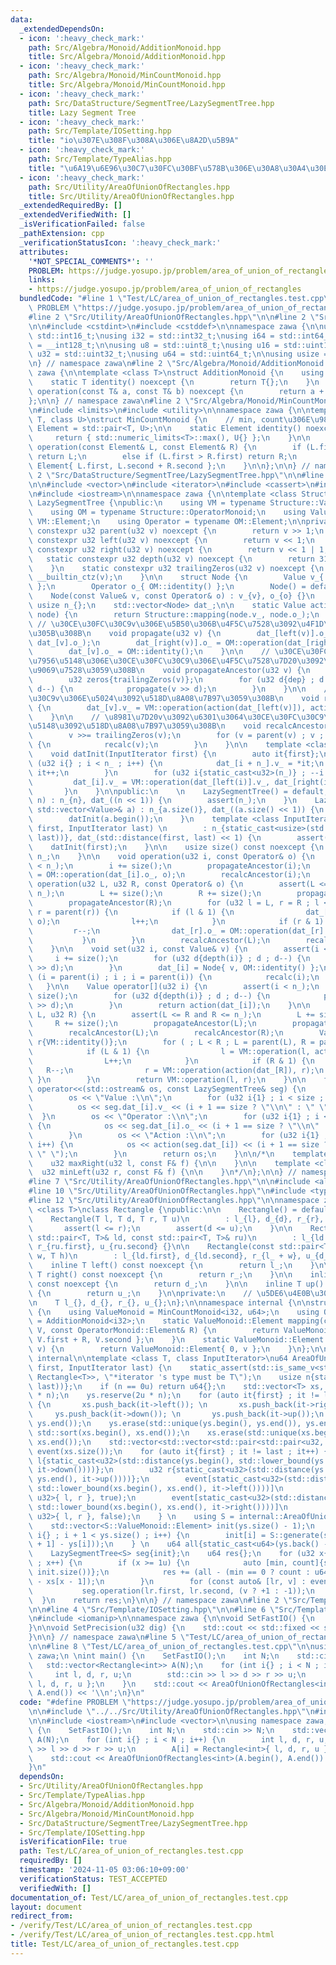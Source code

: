 ```yaml
---
data:
  _extendedDependsOn:
  - icon: ':heavy_check_mark:'
    path: Src/Algebra/Monoid/AdditionMonoid.hpp
    title: Src/Algebra/Monoid/AdditionMonoid.hpp
  - icon: ':heavy_check_mark:'
    path: Src/Algebra/Monoid/MinCountMonoid.hpp
    title: Src/Algebra/Monoid/MinCountMonoid.hpp
  - icon: ':heavy_check_mark:'
    path: Src/DataStructure/SegmentTree/LazySegmentTree.hpp
    title: Lazy Segment Tree
  - icon: ':heavy_check_mark:'
    path: Src/Template/IOSetting.hpp
    title: "io\u307E\u308F\u308A\u306E\u8A2D\u5B9A"
  - icon: ':heavy_check_mark:'
    path: Src/Template/TypeAlias.hpp
    title: "\u6A19\u6E96\u30C7\u30FC\u30BF\u578B\u306E\u30A8\u30A4\u30EA\u30A2\u30B9"
  - icon: ':heavy_check_mark:'
    path: Src/Utility/AreaOfUnionOfRectangles.hpp
    title: Src/Utility/AreaOfUnionOfRectangles.hpp
  _extendedRequiredBy: []
  _extendedVerifiedWith: []
  _isVerificationFailed: false
  _pathExtension: cpp
  _verificationStatusIcon: ':heavy_check_mark:'
  attributes:
    '*NOT_SPECIAL_COMMENTS*': ''
    PROBLEM: https://judge.yosupo.jp/problem/area_of_union_of_rectangles
    links:
    - https://judge.yosupo.jp/problem/area_of_union_of_rectangles
  bundledCode: "#line 1 \"Test/LC/area_of_union_of_rectangles.test.cpp\"\n#define\
    \ PROBLEM \"https://judge.yosupo.jp/problem/area_of_union_of_rectangles\"\n\n\
    #line 2 \"Src/Utility/AreaOfUnionOfRectangles.hpp\"\n\n#line 2 \"Src/Template/TypeAlias.hpp\"\
    \n\n#include <cstdint>\n#include <cstddef>\n\nnamespace zawa {\n\nusing i16 =\
    \ std::int16_t;\nusing i32 = std::int32_t;\nusing i64 = std::int64_t;\nusing i128\
    \ = __int128_t;\n\nusing u8 = std::uint8_t;\nusing u16 = std::uint16_t;\nusing\
    \ u32 = std::uint32_t;\nusing u64 = std::uint64_t;\n\nusing usize = std::size_t;\n\
    \n} // namespace zawa\n#line 2 \"Src/Algebra/Monoid/AdditionMonoid.hpp\"\n\nnamespace\
    \ zawa {\n\ntemplate <class T>\nstruct AdditionMonoid {\n    using Element = T;\n\
    \    static T identity() noexcept {\n        return T{};\n    }\n    static T\
    \ operation(const T& a, const T& b) noexcept {\n        return a + b;\n    }\n\
    };\n\n} // namespace zawa\n#line 2 \"Src/Algebra/Monoid/MinCountMonoid.hpp\"\n\
    \n#include <limits>\n#include <utility>\n\nnamespace zawa {\n\ntemplate <class\
    \ T, class U>\nstruct MinCountMonoid {\n    // min, count\u306E\u9806\n    using\
    \ Element = std::pair<T, U>;\n\n    static Element identity() noexcept {\n   \
    \     return { std::numeric_limits<T>::max(), U{} };\n    }\n\n    static Element\
    \ operation(const Element& L, const Element& R) {\n        if (L.first < R.first)\
    \ return L;\n        else if (L.first > R.first) return R;\n        else return\
    \ Element{ L.first, L.second + R.second };\n    }\n\n};\n\n} // namespace \n#line\
    \ 2 \"Src/DataStructure/SegmentTree/LazySegmentTree.hpp\"\n\n#line 4 \"Src/DataStructure/SegmentTree/LazySegmentTree.hpp\"\
    \n\n#include <vector>\n#include <iterator>\n#include <cassert>\n#include <ostream>\n\
    \n#include <iostream>\n\nnamespace zawa {\n\ntemplate <class Structure>\nclass\
    \ LazySegmentTree {\npublic:\n    using VM = typename Structure::ValueMonoid;\n\
    \    using OM = typename Structure::OperatorMonoid;\n    using Value = typename\
    \ VM::Element;\n    using Operator = typename OM::Element;\n\nprivate:\n    static\
    \ constexpr u32 parent(u32 v) noexcept {\n        return v >> 1;\n    }\n    static\
    \ constexpr u32 left(u32 v) noexcept {\n        return v << 1;\n    }\n    static\
    \ constexpr u32 right(u32 v) noexcept {\n        return v << 1 | 1;\n    }\n \
    \   static constexpr u32 depth(u32 v) noexcept {\n        return 31u - __builtin_clz(v);\n\
    \    }\n    static constexpr u32 trailingZeros(u32 v) noexcept {\n        return\
    \ __builtin_ctz(v);\n    }\n\n    struct Node {\n        Value v_{ VM::identity()\
    \ };\n        Operator o_{ OM::identity() };\n        Node() = default;\n    \
    \    Node(const Value& v, const Operator& o) : v_{v}, o_{o} {}\n    };\n\n   \
    \ usize n_{};\n    std::vector<Node> dat_;\n\n    static Value action(const Node&\
    \ node) {\n        return Structure::mapping(node.v_, node.o_);\n    }\n\n   \
    \ // \u30CE\u30FC\u30C9v\u306E\u5B50\u306B\u4F5C\u7528\u3092\u4F1D\u64AD\u3055\
    \u305B\u308B\n    void propagate(u32 v) {\n        dat_[left(v)].o_ = OM::operation(dat_[left(v)].o_,\
    \ dat_[v].o_);\n        dat_[right(v)].o_ = OM::operation(dat_[right(v)].o_, dat_[v].o_);\n\
    \        dat_[v].o_ = OM::identity();\n    }\n\n    // \u30CE\u30FC\u30C9v\u306E\
    \u7956\u5148\u306E\u30CE\u30FC\u30C9\u306E\u4F5C\u7528\u7D20\u3092\u5168\u3066\
    \u9069\u7528\u3059\u308B\n    void propagateAncestor(u32 v) {\n        u32 dep{depth(v)};\n\
    \        u32 zeros{trailingZeros(v)};\n        for (u32 d{dep} ; d != zeros ;\
    \ d--) {\n            propagate(v >> d);\n        }\n    }\n\n    // \u30CE\u30FC\
    \u30C9v\u306E\u5024\u3092\u518D\u8A08\u7B97\u3059\u308B\n    void recalc(u32 v)\
    \ {\n        dat_[v].v_ = VM::operation(action(dat_[left(v)]), action(dat_[right(v)]));\n\
    \    }\n\n    // \u8981\u7D20v\u3092\u6301\u3064\u30CE\u30FC\u30C9\u306E\u7956\
    \u5148\u3092\u518D\u8A08\u7B97\u3059\u308B\n    void recalcAncestor(u32 v) {\n\
    \        v >>= trailingZeros(v);\n        for (v = parent(v) ; v ; v = parent(v))\
    \ {\n            recalc(v);\n        }\n    }\n\n    template <class InputIterator>\n\
    \    void datInit(InputIterator first) {\n        auto it{first};\n        for\
    \ (u32 i{} ; i < n_ ; i++) {\n            dat_[i + n_].v_ = *it;\n           \
    \ it++;\n        }\n        for (u32 i{static_cast<u32>(n_)} ; --i ; ) {\n   \
    \         dat_[i].v_ = VM::operation(dat_[left(i)].v_, dat_[right(i)].v_);\n \
    \       }\n    }\n\npublic:\n    \n    LazySegmentTree() = default;\n    LazySegmentTree(usize\
    \ n) : n_{n}, dat_((n << 1)) {\n        assert(n_);\n    }\n    LazySegmentTree(const\
    \ std::vector<Value>& a) : n_{a.size()}, dat_((a.size() << 1)) {\n        assert(!a.empty());\n\
    \        datInit(a.begin());\n    }\n    template <class InputIterator>\n    LazySegmentTree(InputIterator\
    \ first, InputIterator last) \n        : n_{static_cast<usize>(std::distance(first,\
    \ last))}, dat_(std::distance(first, last) << 1) {\n        assert(n_);\n    \
    \    datInit(first);\n    }\n\n    usize size() const noexcept {\n        return\
    \ n_;\n    }\n\n    void operation(u32 i, const Operator& o) {\n        assert(i\
    \ < n_);\n        i += size();\n        propagateAncestor(i);\n        dat_[i].o_\
    \ = OM::operation(dat_[i].o_, o);\n        recalcAncestor(i);\n    }\n\n    void\
    \ operation(u32 L, u32 R, const Operator& o) {\n        assert(L <= R and R <=\
    \ n_);\n        L += size();\n        R += size();\n        propagateAncestor(L);\n\
    \        propagateAncestor(R);\n        for (u32 l = L, r = R ; l < r ; l = parent(l),\
    \ r = parent(r)) {\n            if (l & 1) {\n                dat_[l].o_ = OM::operation(dat_[l].o_,\
    \ o);\n                l++;\n            }\n            if (r & 1) {\n       \
    \         r--;\n                dat_[r].o_ = OM::operation(dat_[r].o_, o);\n \
    \           }\n        }\n        recalcAncestor(L);\n        recalcAncestor(R);\n\
    \    }\n\n    void set(u32 i, const Value& v) {\n        assert(i < n_);\n   \
    \     i += size();\n        for (u32 d{depth(i)} ; d ; d--) {\n            propagate(i\
    \ >> d);\n        }\n        dat_[i] = Node{ v, OM::identity() };\n        for\
    \ (i = parent(i) ; i ; i = parent(i)) {\n            recalc(i);\n        }\n \
    \   }\n\n    Value operator[](u32 i) {\n        assert(i < n_);\n        i +=\
    \ size();\n        for (u32 d{depth(i)} ; d ; d--) {\n            propagate(i\
    \ >> d);\n        }\n        return action(dat_[i]);\n    }\n\n    Value product(u32\
    \ L, u32 R) {\n        assert(L <= R and R <= n_);\n        L += size();\n   \
    \     R += size();\n        propagateAncestor(L);\n        propagateAncestor(R);\n\
    \        recalcAncestor(L);\n        recalcAncestor(R);\n        Value l{VM::identity()},\
    \ r{VM::identity()};\n        for ( ; L < R ; L = parent(L), R = parent(R)) {\n\
    \            if (L & 1) {\n                l = VM::operation(l, action(dat_[L]));\n\
    \                L++;\n            }\n            if (R & 1) {\n             \
    \   R--;\n                r = VM::operation(action(dat_[R]), r);\n           \
    \ }\n        }\n        return VM::operation(l, r);\n    }\n\n    friend std::ostream&\
    \ operator<<(std::ostream& os, const LazySegmentTree& seg) {\n        usize size{seg.dat_.size()};\n\
    \        os << \"Value :\\n\";\n        for (u32 i{1} ; i < size ; i++) {\n  \
    \          os << seg.dat_[i].v_ << (i + 1 == size ? \"\\n\" : \" \");\n      \
    \  }\n        os << \"Operator :\\n\";\n        for (u32 i{1} ; i < size ; i++)\
    \ {\n            os << seg.dat_[i].o_ << (i + 1 == size ? \"\\n\" : \" \");\n\
    \        }\n        os << \"Action :\\n\";\n        for (u32 i{1} ; i < size ;\
    \ i++) {\n            os << action(seg.dat_[i]) << (i + 1 == size ? \"\\n\" :\
    \ \" \");\n        }\n        return os;\n    }\n\n/*\n    template <class F>\n\
    \    u32 maxRight(u32 l, const F& f) {\n\n    }\n\n    template <class F>\n  \
    \  u32 minLeft(u32 r, const F& f) {\n\n    }\n*/\n};\n\n} // namespace zawa\n\
    #line 7 \"Src/Utility/AreaOfUnionOfRectangles.hpp\"\n\n#include <algorithm>\n\
    #line 10 \"Src/Utility/AreaOfUnionOfRectangles.hpp\"\n#include <type_traits>\n\
    #line 12 \"Src/Utility/AreaOfUnionOfRectangles.hpp\"\n\nnamespace zawa {\n\ntemplate\
    \ <class T>\nclass Rectangle {\npublic:\n\n    Rectangle() = default;\n     \n\
    \    Rectangle(T l, T d, T r, T u)\n        : l_{l}, d_{d}, r_{r}, u_{u} {\n \
    \       assert(l <= r);\n        assert(d <= u);\n    }\n\n    Rectangle(const\
    \ std::pair<T, T>& ld, const std::pair<T, T>& ru)\n        : l_{ld.first}, d_{ld.second},\
    \ r_{ru.first}, u_{ru.second} {}\n\n    Rectangle(const std::pair<T, T>& ld, T\
    \ w, T h)\n        : l_{ld.first}, d_{ld.second}, r_{l_ + w}, u_{d_ + h} {}\n\n\
    \    inline T left() const noexcept {\n        return l_;\n    }\n\n    inline\
    \ T right() const noexcept {\n        return r_;\n    }\n\n    inline T down()\
    \ const noexcept {\n        return d_;\n    }\n\n    inline T up() const noexcept\
    \ {\n        return u_;\n    }\n\nprivate:\n    // \u5DE6\u4E0B\u3001\u53F3\u4E0A\
    \n    T l_{}, d_{}, r_{}, u_{};\n};\n\nnamespace internal {\n\nstruct AreaOfUnionOfRectanglesStructure\
    \ {\n    using ValueMonoid = MinCountMonoid<i32, u64>;\n    using OperatorMonoid\
    \ = AdditionMonoid<i32>;\n    static ValueMonoid::Element mapping(const ValueMonoid::Element&\
    \ V, const OperatorMonoid::Element& R) {\n        return ValueMonoid::Element{\
    \ V.first + R, V.second };\n    }\n    static ValueMonoid::Element generate(u64\
    \ v) {\n        return ValueMonoid::Element{ 0, v };\n    }\n};\n\n} // namespace\
    \ internal\n\ntemplate <class T, class InputIterator>\nu64 AreaOfUnionOfRectangles(InputIterator\
    \ first, InputIterator last) {\n    static_assert(std::is_same_v<std::remove_reference_t<decltype(*first)>,\
    \ Rectangle<T>>, \"*iterator 's type must be T\");\n    usize n{static_cast<usize>(std::distance(first,\
    \ last))};\n    if (n == 0u) return u64{};\n    std::vector<T> xs, ys;\n    xs.reserve(2u\
    \ * n);\n    ys.reserve(2u * n);\n    for (auto it{first} ; it != last ; it++)\
    \ {\n       xs.push_back(it->left()); \n       xs.push_back(it->right());\n  \
    \     ys.push_back(it->down()); \n       ys.push_back(it->up());\n    }\n    std::sort(ys.begin(),\
    \ ys.end());\n    ys.erase(std::unique(ys.begin(), ys.end()), ys.end());\n   \
    \ std::sort(xs.begin(), xs.end());\n    xs.erase(std::unique(xs.begin(), xs.end()),\
    \ xs.end());\n    std::vector<std::vector<std::pair<std::pair<u32, u32>, bool>>>\
    \ event(xs.size());\n    for (auto it{first} ; it != last ; it++) {\n        u32\
    \ l{static_cast<u32>(std::distance(ys.begin(), std::lower_bound(ys.begin(), ys.end(),\
    \ it->down())))};\n        u32 r{static_cast<u32>(std::distance(ys.begin(), std::lower_bound(ys.begin(),\
    \ ys.end(), it->up())))};\n        event[static_cast<u32>(std::distance(xs.begin(),\
    \ std::lower_bound(xs.begin(), xs.end(), it->left())))]\n            .emplace_back(std::pair<u32,\
    \ u32>{ l, r }, true);\n        event[static_cast<u32>(std::distance(xs.begin(),\
    \ std::lower_bound(xs.begin(), xs.end(), it->right())))]\n            .emplace_back(std::pair<u32,\
    \ u32>{ l, r }, false);\n    } \n    using S = internal::AreaOfUnionOfRectanglesStructure;\n\
    \    std::vector<S::ValueMonoid::Element> init(ys.size() - 1);\n    for (usize\
    \ i{} ; i + 1 < ys.size() ; i++) {\n        init[i] = S::generate(static_cast<u64>(ys[i\
    \ + 1] - ys[i]));\n    } \n    u64 all{static_cast<u64>(ys.back() - ys.front())};\n\
    \    LazySegmentTree<S> seg{init};\n    u64 res{};\n    for (u32 x{} ; x < xs.size()\
    \ ; x++) {\n        if (x >= 1u) {\n            auto [min, count]{seg.product(0,\
    \ init.size())};\n            res += (all - (min == 0 ? count : u64{})) * (xs[x]\
    \ - xs[x - 1]);\n        }\n        for (const auto& [lr, v] : event[x]) {\n \
    \           seg.operation(lr.first, lr.second, (v ? +1 : -1));\n        }\n  \
    \  }\n    return res;\n}\n\n} // namespace zawa\n#line 2 \"Src/Template/IOSetting.hpp\"\
    \n\n#line 4 \"Src/Template/IOSetting.hpp\"\n\n#line 6 \"Src/Template/IOSetting.hpp\"\
    \n#include <iomanip>\n\nnamespace zawa {\n\nvoid SetFastIO() {\n    std::cin.tie(nullptr)->sync_with_stdio(false);\n\
    }\n\nvoid SetPrecision(u32 dig) {\n    std::cout << std::fixed << std::setprecision(dig);\n\
    }\n\n} // namespace zawa\n#line 5 \"Test/LC/area_of_union_of_rectangles.test.cpp\"\
    \n\n#line 8 \"Test/LC/area_of_union_of_rectangles.test.cpp\"\n\nusing namespace\
    \ zawa;\n \nint main() {\n    SetFastIO();\n    int N;\n    std::cin >> N;\n \
    \   std::vector<Rectangle<int>> A(N);\n    for (int i{} ; i < N ; i++) {\n   \
    \     int l, d, r, u;\n        std::cin >> l >> d >> r >> u;\n        A[i] = Rectangle<int>{\
    \ l, d, r, u };\n    }\n    std::cout << AreaOfUnionOfRectangles<int>(A.begin(),\
    \ A.end()) << '\\n';\n}\n"
  code: "#define PROBLEM \"https://judge.yosupo.jp/problem/area_of_union_of_rectangles\"\
    \n\n#include \"../../Src/Utility/AreaOfUnionOfRectangles.hpp\"\n#include \"../../Src/Template/IOSetting.hpp\"\
    \n\n#include <iostream>\n#include <vector>\n\nusing namespace zawa;\n \nint main()\
    \ {\n    SetFastIO();\n    int N;\n    std::cin >> N;\n    std::vector<Rectangle<int>>\
    \ A(N);\n    for (int i{} ; i < N ; i++) {\n        int l, d, r, u;\n        std::cin\
    \ >> l >> d >> r >> u;\n        A[i] = Rectangle<int>{ l, d, r, u };\n    }\n\
    \    std::cout << AreaOfUnionOfRectangles<int>(A.begin(), A.end()) << '\\n';\n\
    }\n"
  dependsOn:
  - Src/Utility/AreaOfUnionOfRectangles.hpp
  - Src/Template/TypeAlias.hpp
  - Src/Algebra/Monoid/AdditionMonoid.hpp
  - Src/Algebra/Monoid/MinCountMonoid.hpp
  - Src/DataStructure/SegmentTree/LazySegmentTree.hpp
  - Src/Template/IOSetting.hpp
  isVerificationFile: true
  path: Test/LC/area_of_union_of_rectangles.test.cpp
  requiredBy: []
  timestamp: '2024-11-05 03:06:10+09:00'
  verificationStatus: TEST_ACCEPTED
  verifiedWith: []
documentation_of: Test/LC/area_of_union_of_rectangles.test.cpp
layout: document
redirect_from:
- /verify/Test/LC/area_of_union_of_rectangles.test.cpp
- /verify/Test/LC/area_of_union_of_rectangles.test.cpp.html
title: Test/LC/area_of_union_of_rectangles.test.cpp
---
```

